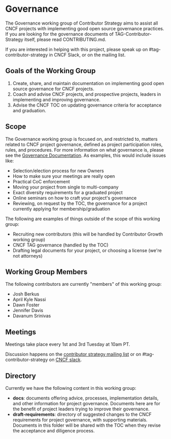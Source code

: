 # Governance

The Governance working group of Contributor Strategy aims to assist all CNCF projects with implementing good open source governance practices.  If you are looking for the governance documents of TAG-Contributor-Strategy itself, please read CONTRIBUTING.md.

If you are interested in helping with this project, please speak up on #tag-contributor-strategy in CNCF Slack, or on the mailing list.

## Goals of the Working Group

1. Create, share, and maintain documentation on implementing good open source governance for CNCF projects.
2. Coach and advise CNCF projects, and prospective projects, leaders in implementing and improving governance.
3. Advise the CNCF TOC on updating governance criteria for acceptance and graduation.

## Scope

The Governance working group is focused on, and restricted to, matters related to CNCF project governance, defined as project participation roles, rules, and procedures.  For more information on what governance is, please see the [Governance Documentation](https://contribute.cncf.io/maintainers/governance/). As examples, this would include issues like:

* Selection/election process for new Owners
* How to make sure your meetings are really open
* Practical CoC enforcement
* Moving your project from single to multi-company
* Exact diversity requirements for a graduated project
* Online seminars on how to craft your project's governance
* Reviewing, on request by the TOC, the governance for a project currently applying for membership/graduation

The following are examples of things outside of the scope of this working group:

* Recruiting new contributors (this will be handled by Contributor Growth working group)
* CNCF TAG governance (handled by the TOC)
* Drafting legal documents for your project, or choosing a license (we're not attorneys)

## Working Group Members

The following contributors are currently "members" of this working group:

* Josh Berkus
* April Kyle Nassi
* Dawn Foster
* Jennifer Davis
* Davanum Srinivas

## Meetings

Meetings take place every 1st and 3rd Tuesday at 10am PT.

Discussion happens on the [contributor strategy mailing list](https://lists.cncf.io/g/cncf-tag-contributor-strategy) or on #tag-contributor-strategy on [CNCF slack](https://slack.cncf.io/).

## Directory

Currently we have the following content in this working group:

* **docs**: documents offering advice, processes, implementation details, and other information for project governance. Documents here are for the benefit of project leaders trying to improve their governance.
* **draft-requirements**: directory of suggested changes to the CNCF requirements for project governance, with supporting materials.  Documents in this folder will be shared with the TOC when they revise the acceptance and diligence process.
